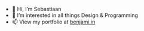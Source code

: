 - 👋 Hi, I’m Sebastiaan
- 👀 I’m interested in all things Design & Programming
- 📫 View my portfolio at [benjami.in](https://benjami.in)
